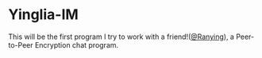 # Yinglia-IM
This will be the first program I try to work with a friend!([@Ranying](https://github.com/Ran-ying)), a Peer-to-Peer Encryption chat program.
